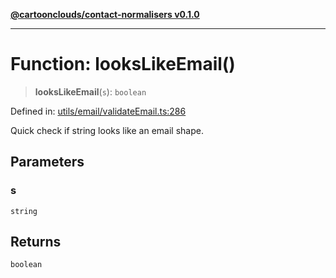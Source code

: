 [**@cartoonclouds/contact-normalisers v0.1.0**](../README.md)

***

# Function: looksLikeEmail()

> **looksLikeEmail**(`s`): `boolean`

Defined in: [utils/email/validateEmail.ts:286](https://gitlab.com/good-life/glp-frontend/-/blob/main/packages/plugins/contact-normalisers/src/utils/email/validateEmail.ts#L286)

Quick check if string looks like an email shape.

## Parameters

### s

`string`

## Returns

`boolean`
